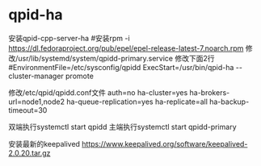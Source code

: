 # qpid-ha

安装qpid-cpp-server-ha
#安装rpm -i https://dl.fedoraproject.org/pub/epel/epel-release-latest-7.noarch.rpm
修改/usr/lib/systemd/system/qpidd-primary.service
修改下面2行
#EnvironmentFile=/etc/sysconfig/qpidd
ExecStart=/usr/bin/qpid-ha --cluster-manager promote

修改/etc/qpid/qpidd.conf文件
auth=no
ha-cluster=yes
ha-brokers-url=node1,node2
ha-queue-replication=yes
ha-replicate=all
ha-backup-timeout=30

双端执行systemctl start qpidd
主端执行systemctl start qpidd-primary

安装最新的keepalived
https://www.keepalived.org/software/keepalived-2.0.20.tar.gz